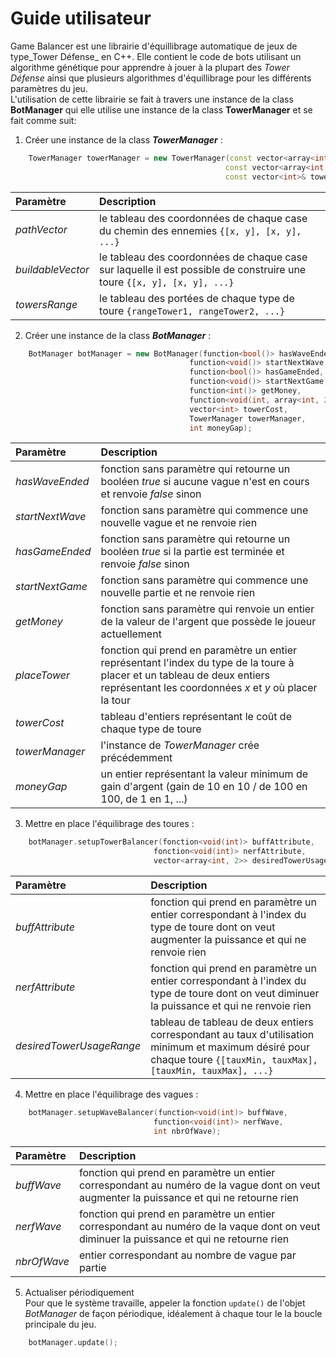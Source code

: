 # Guide utilisateur

Game Balancer est une librairie d'équillibrage automatique de jeux de type_Tower Défense_ en C++. Elle contient le code de bots utilisant un algorithme génétique pour apprendre à jouer à la plupart des _Tower Défense_ ainsi que plusieurs algorithmes d'équillibrage pour les différents paramètres du jeu.  
L'utilisation de cette librairie se fait à travers une instance de la class **BotManager** qui elle utilise une instance de la class **TowerManager** et se fait comme suit:



1. Créer une instance de la class _**TowerManager**_ :
```Cpp
	TowerManager towerManager = new TowerManager(const vector<array<int, 2>>& pathVector,
												const vector<array<int, 2>>& buildableVector,
												const vector<int>& towersRange);
```
| Paramètre | Description	|
| :-----	| :---------	|
| _pathVector_	| le tableau des coordonnées de chaque case du chemin des ennemies `{[x, y], [x, y], ...}`	|
| _buildableVector_	| le tableau des coordonnées de chaque case sur laquelle il est possible de construire une toure `{[x, y], [x, y], ...}`	|
| _towersRange_	| le tableau des portées de chaque type de toure `{rangeTower1, rangeTower2, ...}`	|



2. Créer une instance de la class _**BotManager**_ :
```Cpp
	BotManager botManager = new BotManager(function<bool()> hasWaveEnded,
										function<void()> startNextWave,
										function<bool()> hasGameEnded,
										function<void()> startNextGame,
										function<int()> getMoney,
										function<void(int, array<int, 2>)> placeTower,
										vector<int> towerCost,
										TowerManager towerManager,
										int moneyGap);
```
| Paramètre | Description	|
| :-----	| :---------	|
| _hasWaveEnded_	| fonction sans paramètre qui retourne un booléen _true_ si aucune vague n'est en cours et renvoie _false_ sinon	|
| _startNextWave_	| fonction sans paramètre qui commence une nouvelle vague et ne renvoie rien	|
| _hasGameEnded_	| fonction sans paramètre qui retourne un booléen _true_ si la partie est terminée et renvoie _false_ sinon	|
| _startNextGame_	| fonction sans paramètre qui commence une nouvelle partie et ne renvoie rien	|
| _getMoney_	| fonction sans paramètre qui renvoie un entier de la valeur de l'argent que possède le joueur actuellement	|
| _placeTower_	| fonction qui prend en paramètre un entier représentant l'index du type de la toure à placer et un tableau de deux entiers représentant les coordonnées _x_ et _y_ où placer la tour 	|
| _towerCost_	| tableau d'entiers représentant le coût de chaque type de toure	|
| _towerManager_	| l'instance de _TowerManager_ crée précédemment	|
| _moneyGap_	| un entier représentant la valeur minimum de gain d'argent (gain de 10 en 10 / de 100 en 100, de 1 en 1, ...)	|



3. Mettre en place l'équilibrage des toures :
```Cpp
	botManager.setupTowerBalancer(fonction<void(int)> buffAttribute,
								fonction<void(int)> nerfAttribute,
								vector<array<int, 2>> desiredTowerUsageRange);
```
| Paramètre | Description	|
| :-----	| :---------	|
| _buffAttribute_	| fonction qui prend en paramètre un entier correspondant à l'index du type de toure dont on veut augmenter la puissance et qui ne renvoie rien	|
| _nerfAttribute_	| fonction qui prend en paramètre un entier correspondant à l'index du type de toure dont on veut diminuer la puissance et qui ne renvoie rien	|
| _desiredTowerUsageRange_	| tableau de tableau de deux entiers correspondant au taux d'utilisation minimum et maximum désiré pour chaque toure `{[tauxMin, tauxMax], [tauxMin, tauxMax], ...}`	|



4. Mettre en place l'équilibrage des vagues :
```Cpp
	botManager.setupWaveBalancer(function<void(int)> buffWave,
								function<void(int)> nerfWave,
								int nbrOfWave);
```
| Paramètre   | Description |
| :---------- | :---------- |
| _buffWave_  | fonction qui prend en paramètre un entier correspondant au numéro de la vague dont on veut augmenter la puissance et qui ne retourne rien |
| _nerfWave_  | fonction qui prend en paramètre un entier correspondant au numéro de la vaque dont on veut diminuer la puissance et qui ne retourne rien |
| _nbrOfWave_ | entier correspondant au nombre de vague par partie |



5. Actualiser périodiquement  
Pour que le système travaille, appeler la fonction `update()` de l'objet _BotManager_ de façon périodique, idéalement à chaque tour le la boucle principale du jeu.
```Cpp
	botManager.update();
```